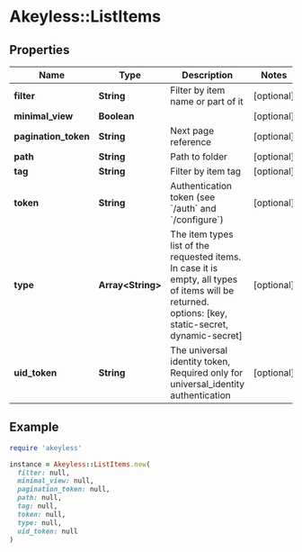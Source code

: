 # Akeyless::ListItems

## Properties

| Name | Type | Description | Notes |
| ---- | ---- | ----------- | ----- |
| **filter** | **String** | Filter by item name or part of it | [optional] |
| **minimal_view** | **Boolean** |  | [optional] |
| **pagination_token** | **String** | Next page reference | [optional] |
| **path** | **String** | Path to folder | [optional] |
| **tag** | **String** | Filter by item tag | [optional] |
| **token** | **String** | Authentication token (see &#x60;/auth&#x60; and &#x60;/configure&#x60;) | [optional] |
| **type** | **Array&lt;String&gt;** | The item types list of the requested items. In case it is empty, all types of items will be returned. options: [key, static-secret, dynamic-secret] | [optional] |
| **uid_token** | **String** | The universal identity token, Required only for universal_identity authentication | [optional] |

## Example

```ruby
require 'akeyless'

instance = Akeyless::ListItems.new(
  filter: null,
  minimal_view: null,
  pagination_token: null,
  path: null,
  tag: null,
  token: null,
  type: null,
  uid_token: null
)
```

